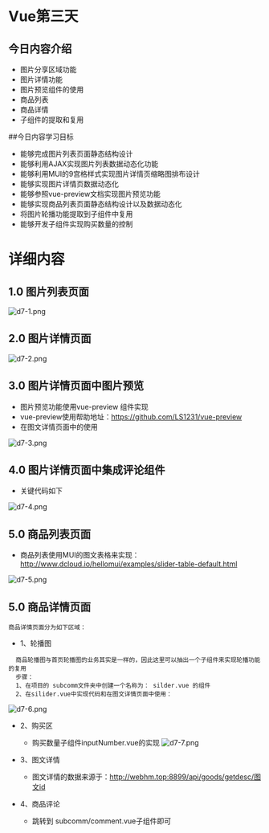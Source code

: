 # Vue第三天

## 今日内容介绍

- 图片分享区域功能
- 图片详情功能
- 图片预览组件的使用
- 商品列表
- 商品详情
- 子组件的提取和复用


##今日内容学习目标

- 能够完成图片列表页面静态结构设计
- 能够利用AJAX实现图片列表数据动态化功能
- 能够利用MUI的9宫格样式实现图片详情页缩略图排布设计
- 能够实现图片详情页数据动态化
- 能够参照vue-preview文档实现图片预览功能
- 能够实现商品列表页面静态结构设计以及数据动态化
- 将图片轮播功能提取到子组件中复用
- 能够开发子组件实现购买数量的控制


# 详细内容

## 1.0 图片列表页面

![d7-1.png](imgs/d7-1.png "")


## 2.0 图片详情页面

![d7-2.png](imgs/d7-2.png "")


## 3.0 图片详情页面中图片预览

- 图片预览功能使用vue-preview 组件实现
- vue-preview使用帮助地址：https://github.com/LS1231/vue-preview
- 在图文详情页面中的使用
    
![d7-3.png](imgs/d7-3.png "")
    

## 4.0 图片详情页面中集成评论组件

- 关键代码如下

![d7-4.png](imgs/d7-4.png "")

## 5.0 商品列表页面
- 商品列表使用MUI的图文表格来实现：http://www.dcloud.io/hellomui/examples/slider-table-default.html

![d7-5.png](imgs/d7-5.png "")


## 5.0 商品详情页面

```
商品详情页面分为如下区域：
```

- 1、轮播图
```
  商品轮播图与首页轮播图的业务其实是一样的，因此这里可以抽出一个子组件来实现轮播功能的复用
  步骤：
  1、在项目的 subcomm文件夹中创建一个名称为： silder.vue 的组件
  2、在silider.vue中实现代码和在图文详情页面中使用：  
```
![d7-6.png](imgs/d7-6.png "")

- 2、购买区
    + 购买数量子组件inputNumber.vue的实现
        ![d7-7.png](imgs/d7-7.png "")

         

- 3、图文详情
    + 图文详情的数据来源于：http://webhm.top:8899/api/goods/getdesc/图文id

- 4、商品评论
    + 跳转到 subcomm/comment.vue子组件即可